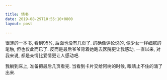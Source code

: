 ```yaml
---

title: 情书
date: 2019-08-29T10:55:10+0800
layout: post

---
```


很薄的一本书, 看到95%, 后面也没有几页了. 的确像评论说的, 像少女一样细腻的笔触, 但也仅此而已了. 反而是最后爷爷背着她跑去医院更让我感动, 一直以来, 对我来说, 都是亲情比爱情更让人感动吧. 

我躺到床上, 准备把最后几页看完. 当看到卡片交给阿树的时候, 眼睛止不住的涌了出来.

